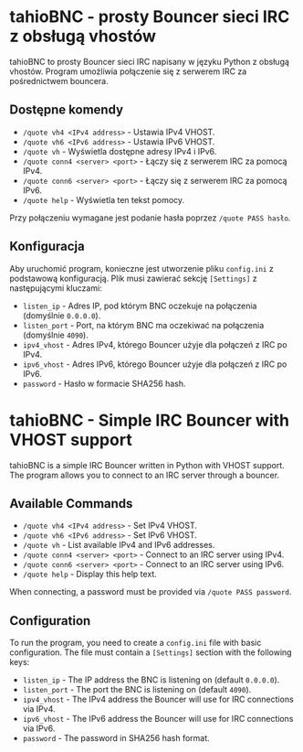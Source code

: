 # tahioBNC - prosty Bouncer sieci IRC z obsługą vhostów

tahioBNC to prosty Bouncer sieci IRC napisany w języku Python z obsługą vhostów. Program umożliwia połączenie się z serwerem IRC za pośrednictwem bouncera.

## Dostępne komendy

* `/quote vh4 <IPv4 address>` - Ustawia IPv4 VHOST.
* `/quote vh6 <IPv6 address>` - Ustawia IPv6 VHOST.
* `/quote vh` - Wyświetla dostępne adresy IPv4 i IPv6.
* `/quote conn4 <server> <port>` - Łączy się z serwerem IRC za pomocą IPv4.
* `/quote conn6 <server> <port>` - Łączy się z serwerem IRC za pomocą IPv6.
* `/quote help` - Wyświetla ten tekst pomocy.

Przy połączeniu wymagane jest podanie hasła poprzez `/quote PASS hasło`.

## Konfiguracja

Aby uruchomić program, konieczne jest utworzenie pliku `config.ini` z podstawową konfiguracją. Plik musi zawierać sekcję `[Settings]` z następującymi kluczami:

* `listen_ip` - Adres IP, pod którym BNC oczekuje na połączenia (domyślnie `0.0.0.0`).
* `listen_port` - Port, na którym BNC ma oczekiwać na połączenia (domyślnie `4090`).
* `ipv4_vhost` - Adres IPv4, którego Bouncer użyje dla połączeń z IRC po IPv4.
* `ipv6_vhost` - Adres IPv6, którego Bouncer użyje dla połączeń z IRC po IPv6.
* `password` - Hasło w formacie SHA256 hash.

# tahioBNC - Simple IRC Bouncer with VHOST support

tahioBNC is a simple IRC Bouncer written in Python with VHOST support. The program allows you to connect to an IRC server through a bouncer.

## Available Commands

* `/quote vh4 <IPv4 address>` - Set IPv4 VHOST.
* `/quote vh6 <IPv6 address>` - Set IPv6 VHOST.
* `/quote vh` - List available IPv4 and IPv6 addresses.
* `/quote conn4 <server> <port>` - Connect to an IRC server using IPv4.
* `/quote conn6 <server> <port>` - Connect to an IRC server using IPv6.
* `/quote help` - Display this help text.

When connecting, a password must be provided via `/quote PASS password`.

## Configuration

To run the program, you need to create a `config.ini` file with basic configuration. The file must contain a `[Settings]` section with the following keys:

* `listen_ip` - The IP address the BNC is listening on (default `0.0.0.0`).
* `listen_port` - The port the BNC is listening on (default `4090`).
* `ipv4_vhost` - The IPv4 address the Bouncer will use for IRC connections via IPv4.
* `ipv6_vhost` - The IPv6 address the Bouncer will use for IRC connections via IPv6.
* `password` - The password in SHA256 hash format.
